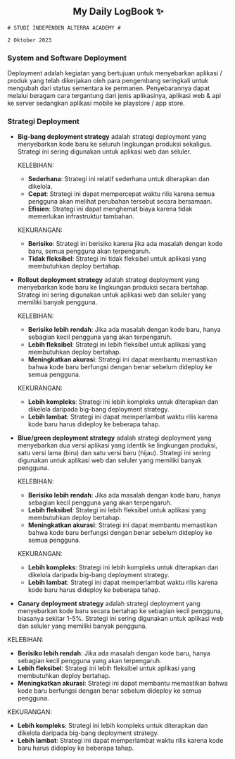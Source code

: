 <h2 align="center">My Daily LogBook ✨</h2>

```
# STUDI INDEPENDEN ALTERRA ACADEMY #

2 Oktober 2023
```

### System and Software Deployment

Deployment adalah kegiatan yang bertujuan untuk menyebarkan aplikasi / produk yang telah dikerjakan oleh para pengembang seringkali untuk mengubah dari status sementara ke permanen. Penyebarannya dapat melalui beragam cara tergantung dari jenis aplikasinya, aplikasi web & api ke server sedangkan aplikasi mobile ke playstore / app store.

### Strategi Deployment

- **Big-bang deployment strategy** adalah strategi deployment yang menyebarkan kode baru ke seluruh lingkungan produksi sekaligus. Strategi ini sering digunakan untuk aplikasi web dan seluler.

  KELEBIHAN:

  - **Sederhana**: Strategi ini relatif sederhana untuk diterapkan dan dikelola.
  - **Cepat**: Strategi ini dapat mempercepat waktu rilis karena semua pengguna akan melihat perubahan tersebut secara bersamaan.
  - **Efisien**: Strategi ini dapat menghemat biaya karena tidak memerlukan infrastruktur tambahan.

  KEKURANGAN:

  - **Berisiko**: Strategi ini berisiko karena jika ada masalah dengan kode baru, semua pengguna akan terpengaruh.
  - **Tidak fleksibel**: Strategi ini tidak fleksibel untuk aplikasi yang membutuhkan deploy bertahap.

- **Rollout deployment strategy** adalah strategi deployment yang menyebarkan kode baru ke lingkungan produksi secara bertahap. Strategi ini sering digunakan untuk aplikasi web dan seluler yang memiliki banyak pengguna.

  KELEBIHAN:

  - **Berisiko lebih rendah**: Jika ada masalah dengan kode baru, hanya sebagian kecil pengguna yang akan terpengaruh.
  - **Lebih fleksibel**: Strategi ini lebih fleksibel untuk aplikasi yang membutuhkan deploy bertahap.
  - **Meningkatkan akurasi**: Strategi ini dapat membantu memastikan bahwa kode baru berfungsi dengan benar sebelum dideploy ke semua pengguna.

  KEKURANGAN:

  - **Lebih kompleks**: Strategi ini lebih kompleks untuk diterapkan dan dikelola daripada big-bang deployment strategy.
  - **Lebih lambat**: Strategi ini dapat memperlambat waktu rilis karena kode baru harus dideploy ke beberapa tahap.

- **Blue/green deployment strategy** adalah strategi deployment yang menyebarkan dua versi aplikasi yang identik ke lingkungan produksi, satu versi lama (biru) dan satu versi baru (hijau). Strategi ini sering digunakan untuk aplikasi web dan seluler yang memiliki banyak pengguna.

  KELEBIHAN:

  - **Berisiko lebih rendah**: Jika ada masalah dengan kode baru, hanya sebagian kecil pengguna yang akan terpengaruh.
  - **Lebih fleksibel**: Strategi ini lebih fleksibel untuk aplikasi yang membutuhkan deploy bertahap.
  - **Meningkatkan akurasi**: Strategi ini dapat membantu memastikan bahwa kode baru berfungsi dengan benar sebelum dideploy ke semua pengguna.

  KEKURANGAN:

  - **Lebih kompleks**: Strategi ini lebih kompleks untuk diterapkan dan dikelola daripada big-bang deployment strategy.
  - **Lebih lambat**: Strategi ini dapat memperlambat waktu rilis karena kode baru harus dideploy ke beberapa tahap.

- **Canary deployment strategy** adalah strategi deployment yang menyebarkan kode baru secara bertahap ke sebagian kecil pengguna, biasanya sekitar 1-5%. Strategi ini sering digunakan untuk aplikasi web dan seluler yang memiliki banyak pengguna.

KELEBIHAN:

- **Berisiko lebih rendah**: Jika ada masalah dengan kode baru, hanya sebagian kecil pengguna yang akan terpengaruh.
- **Lebih fleksibel**: Strategi ini lebih fleksibel untuk aplikasi yang membutuhkan deploy bertahap.
- **Meningkatkan akurasi**: Strategi ini dapat membantu memastikan bahwa kode baru berfungsi dengan benar sebelum dideploy ke semua pengguna.

KEKURANGAN:

- **Lebih kompleks**: Strategi ini lebih kompleks untuk diterapkan dan dikelola daripada big-bang deployment strategy.
- **Lebih lambat**: Strategi ini dapat memperlambat waktu rilis karena kode baru harus dideploy ke beberapa tahap.
